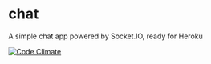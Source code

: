 # chat
A simple chat app powered by Socket.IO, ready for Heroku

[![Code Climate](https://codeclimate.com/github/tradeandmark/chat/badges/gpa.svg)](https://codeclimate.com/github/tradeandmark/chat)
